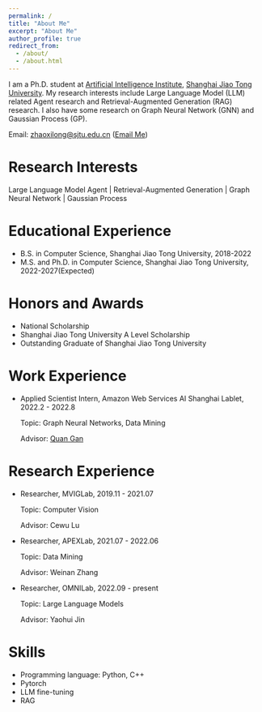 ```yaml
---
permalink: /
title: "About Me"
excerpt: "About Me"
author_profile: true
redirect_from: 
  - /about/
  - /about.html
---
```



I am a Ph.D. student at [Artificial Intelligence Institute](https://ai.sjtu.edu.cn/), [Shanghai Jiao Tong University](https://www.sjtu.edu.cn/). My research interests include Large Language Model (LLM) related Agent research and Retrieval-Augmented Generation (RAG) research. I also have some research on Graph Neural Network (GNN) and Gaussian Process (GP). 

<!-- You can find my CV here:[Xilong Zhao's Curriculum Vitae](../assets/) -->
Email: zhaoxilong@sjtu.edu.cn ([Email Me](mailto:zhaoxilong@sjtu.edu.cn))

Research Interests
======
Large Language Model Agent | Retrieval-Augmented Generation |  Graph Neural Network | Gaussian Process

Educational Experience
======
* B.S. in Computer Science, Shanghai Jiao Tong University, 2018-2022 
* M.S. and Ph.D. in Computer Science, Shanghai Jiao Tong University, 2022-2027(Expected)  

Honors and Awards
======
* National Scholarship
* Shanghai Jiao Tong University A Level Scholarship
* Outstanding Graduate of Shanghai Jiao Tong University

Work Experience
======
* Applied Scientist Intern, Amazon Web Services AI Shanghai Lablet, 2022.2 - 2022.8
  
   Topic: Graph Neural Networks, Data Mining
  
   Advisor: [Quan Gan](https://www.amazon.science/author/quan-gan)

Research Experience
======
* Researcher, MVIGLab, 2019.11 - 2021.07
  
   Topic: Computer Vision
  
   Advisor: Cewu Lu
* Researcher, APEXLab, 2021.07 - 2022.06
  
   Topic:  Data Mining
  
   Advisor: Weinan Zhang
* Researcher, OMNILab, 2022.09 - present
  
   Topic: Large Language Models
  
   Advisor: Yaohui Jin
  
Skills
======
* Programming language: Python, C++
* Pytorch
* LLM fine-tuning
* RAG

